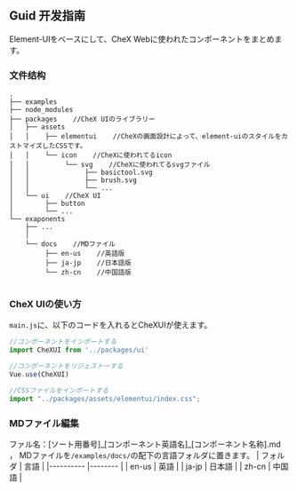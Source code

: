 ## Guid 开发指南

Element-UIをベースにして、CheX Webに使われたコンポーネントをまとめます。

### 文件结构

```
.
├── examples
├── node_modules
├── packages    //CheX UIのライブラリー
│   ├── assets
│   │    ├── elementui    //CheXの画面設計によって、element-uiのスタイルをカストマイズしたCSSです。
│   │    └── icon    //CheXに使われてるicon
│   │         └── svg    //CheXに使われてるsvgファイル
│   │              ├── basictool.svg
│   │              ├── brush.svg
│   │              └── ...
│   └── ui    //CheX UI
│        ├── button
│        └── ...
└── exaponents
    ├── ...
    │  
    └── docs    //MDファイル
         ├── en-us    //英語版
         ├── ja-jp    //日本語版
         └── zh-cn    //中国語版


```

### CheX UIの使い方

`main.js`に、以下のコードを入れるとCheXUIが使えます。
```javascript
//コンポーネントをインポートする
import CheXUI from '../packages/ui'

//コンポーネントをリジェストーする
Vue.use(CheXUI)

//CSSファイルをインポートする
import "../packages/assets/elementui/index.css";

```

### MDファイル編集

ファル名：[ソート用番号]\_[コンポーネント英語名]\_[コンポーネント名称].md ， MDファイルを`/examples/docs/`の配下の言語フォルダに置きます。
| フォルダ      | 言語    |
|---------- |-------- |
| en-us     | 英語   |
| ja-jp | 日本語 |
| zh-cn | 中国語 |
